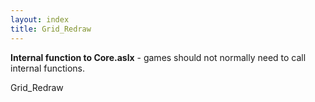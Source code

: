 ```yaml
---
layout: index
title: Grid_Redraw
---
```


<b>Internal function to Core.aslx</b> - games should not normally need to call internal functions.

Grid\_Redraw

